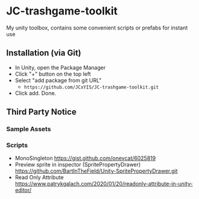 # JC-trashgame-toolkit
My unity toolbox, contains some convenient scripts or prefabs for instant use

## Installation (via Git)
- In Unity, open the Package Manager
- Click "+" button on the top left
- Select "add package from git URL"
    - `https://github.com/JCxYIS/JC-trashgame-toolkit.git`
- Click add. Done.


## Third Party Notice
### Sample Assets
### Scripts
- MonoSingleton https://gist.github.com/onevcat/6025819
- Preview sprite in inspector (SpritePropertyDrawer) https://github.com/BartInTheField/Unity-SpritePropertyDrawer.git
- Read Only Attribute https://www.patrykgalach.com/2020/01/20/readonly-attribute-in-unity-editor/
